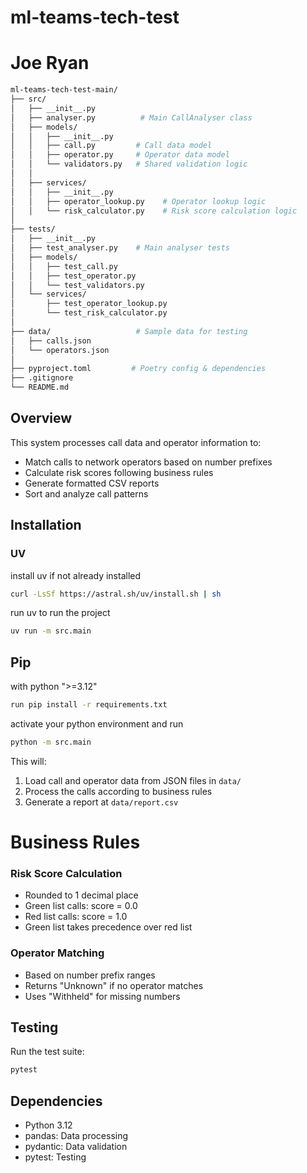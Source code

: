 # ml-teams-tech-test
# Joe Ryan
```bash
ml-teams-tech-test-main/
├── src/
│   ├── __init__.py
│   ├── analyser.py          # Main CallAnalyser class
│   ├── models/
│   │   ├── __init__.py
│   │   ├── call.py         # Call data model
│   │   ├── operator.py     # Operator data model
│   │   └── validators.py   # Shared validation logic
│   │
│   ├── services/
│   │   ├── __init__.py
│   │   ├── operator_lookup.py    # Operator lookup logic
│   │   └── risk_calculator.py    # Risk score calculation logic
│
├── tests/
│   ├── __init__.py
│   ├── test_analyser.py    # Main analyser tests
│   ├── models/
│   │   ├── test_call.py
│   │   ├── test_operator.py
│   │   └── test_validators.py
│   └── services/
│       ├── test_operator_lookup.py
│       └── test_risk_calculator.py
│
├── data/                   # Sample data for testing
│   ├── calls.json
│   └── operators.json
│
├── pyproject.toml         # Poetry config & dependencies
├── .gitignore
└── README.md
```

## Overview

This system processes call data and operator information to:
- Match calls to network operators based on number prefixes
- Calculate risk scores following business rules
- Generate formatted CSV reports
- Sort and analyze call patterns

## Installation

### UV
install uv if not already installed
```bash
curl -LsSf https://astral.sh/uv/install.sh | sh
```

run uv to run the project

```bash
uv run -m src.main
```

## Pip

with python ">=3.12"
```bash
run pip install -r requirements.txt
```

activate your python environment and run

```bash
python -m src.main
```
This will:
1. Load call and operator data from JSON files in `data/`
2. Process the calls according to business rules
3. Generate a report at `data/report.csv`

# Business Rules

### Risk Score Calculation
- Rounded to 1 decimal place
- Green list calls: score = 0.0
- Red list calls: score = 1.0
- Green list takes precedence over red list

### Operator Matching
- Based on number prefix ranges
- Returns "Unknown" if no operator matches
- Uses "Withheld" for missing numbers

## Testing

Run the test suite:
```bash
pytest
```

## Dependencies

- Python 3.12
- pandas: Data processing
- pydantic: Data validation
- pytest: Testing
